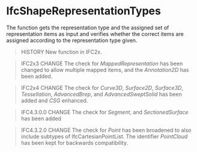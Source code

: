 # IfcShapeRepresentationTypes

The function gets the representation type and the assigned set of representation items as input and verifies whether the correct items are assigned according to the representation type given.
<!-- end of short definition -->

> HISTORY New function in IFC2x.

> IFC2x3 CHANGE The check for _MappedRepresentation_ has been changed to allow multiple mapped items, and the _Annotation2D_ has been added.

> IFC2x4 CHANGE The check for _Curve3D_, _Surface2D_, _Surface3D_, _Tessellation_, _AdvancedBrep_, and _AdvancedSweptSolid_ has been added and _CSG_ enhanced.

> IFC4.3.0.0 CHANGE The check for _Segment_, and _SectionedSurface_ has been added

> IFC4.3.2.0 CHANGE The check for _Point_ has been broadened to also include subtypes of IfcCartesianPointList. The identifier _PointCloud_ has been kept for backwards compatibility.
